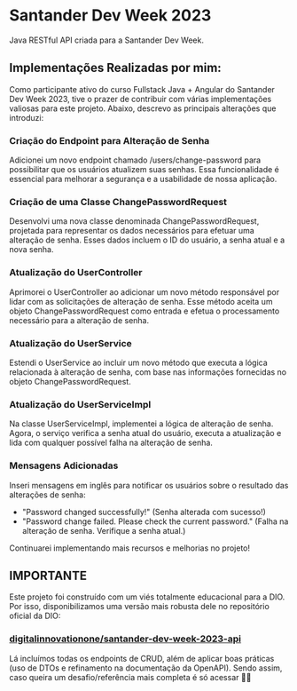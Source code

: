 # Santander Dev Week 2023

Java RESTful API criada para a Santander Dev Week.

## Implementações Realizadas por mim:

Como participante ativo do curso Fullstack Java + Angular do Santander Dev Week 2023, tive o prazer de contribuir com várias implementações valiosas para este projeto. Abaixo, descrevo as principais alterações que introduzi:

### Criação do Endpoint para Alteração de Senha

Adicionei um novo endpoint chamado /users/change-password para possibilitar que os usuários atualizem suas senhas. Essa funcionalidade é essencial para melhorar a segurança e a usabilidade de nossa aplicação.

### Criação de uma Classe ChangePasswordRequest

Desenvolvi uma nova classe denominada ChangePasswordRequest, projetada para representar os dados necessários para efetuar uma alteração de senha. Esses dados incluem o ID do usuário, a senha atual e a nova senha.

### Atualização do UserController

Aprimorei o UserController ao adicionar um novo método responsável por lidar com as solicitações de alteração de senha. Esse método aceita um objeto ChangePasswordRequest como entrada e efetua o processamento necessário para a alteração de senha.

### Atualização do UserService

Estendi o UserService ao incluir um novo método que executa a lógica relacionada à alteração de senha, com base nas informações fornecidas no objeto ChangePasswordRequest.

### Atualização do UserServiceImpl

Na classe UserServiceImpl, implementei a lógica de alteração de senha. Agora, o serviço verifica a senha atual do usuário, executa a atualização e lida com qualquer possível falha na alteração de senha.

### Mensagens Adicionadas

Inseri mensagens em inglês para notificar os usuários sobre o resultado das alterações de senha:
- "Password changed successfully!" (Senha alterada com sucesso!)
- "Password change failed. Please check the current password." (Falha na alteração de senha. Verifique a senha atual.)

Continuarei implementando mais recursos e melhorias no projeto! 

## IMPORTANTE

Este projeto foi construído com um viés totalmente educacional para a DIO. Por isso, disponibilizamos uma versão mais robusta dele no repositório oficial da DIO:

### [digitalinnovationone/santander-dev-week-2023-api](https://github.com/digitalinnovationone/santander-dev-week-2023-api)

Lá incluímos todas os endpoints de CRUD, além de aplicar boas práticas (uso de DTOs e refinamento na documentação da OpenAPI). Sendo assim, caso queira um desafio/referência mais completa é só acessar 👊🤩
